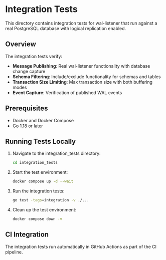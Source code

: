 # Integration Tests

This directory contains integration tests for wal-listener that run against a real PostgreSQL database with logical replication enabled.

## Overview

The integration tests verify:
- **Message Publishing**: Real wal-listener functionality with database change capture
- **Schema Filtering**: Include/exclude functionality for schemas and tables  
- **Transaction Size Limiting**: Max transaction size with both buffering modes
- **Event Capture**: Verification of published WAL events

## Prerequisites

- Docker and Docker Compose
- Go 1.18 or later

## Running Tests Locally

1. Navigate to the integration_tests directory:
   ```bash
   cd integration_tests
   ```

2. Start the test environment:
   ```bash
   docker compose up -d --wait
   ```

3. Run the integration tests:
   ```bash
   go test -tags=integration -v ./...
   ```

4. Clean up the test environment:
   ```bash
   docker compose down -v
   ```

## CI Integration

The integration tests run automatically in GitHub Actions as part of the CI pipeline.
